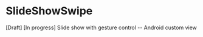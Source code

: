 SlideShowSwipe
==============

[Draft] [In progress] Slide show with gesture control -- Android custom view
